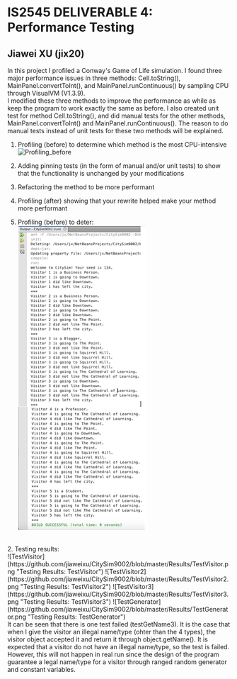 
# IS2545 DELIVERABLE 4: Performance Testing 
## Jiawei XU (jix20)

In this project I profiled a Conway's Game of Life simulation. I found three major performance issues in three methods: Cell.toString(), MainPanel.convertToInt(), and MainPanel.runContinuous() by sampling CPU through VisualVM (V1.3.9). </br>
I modified these three methods to improve the performance as while as keep the program to work exactly the same as before. I also created unit test for method Cell.toString(), and did manual tests for the other methods, MainPanel.convertToInt() and MainPanel.runContinuous(). The reason to do manual tests instead of unit tests for these two methods will be explained.</br>

1.  Profiling (before) to determine which method is the most CPU-intensive
![Profiling_before](https://github.com/jiaweixu/SlowLifeGUI/tree/master/material/Time_Before_Mod.png "Profiling_before")

2.  Adding pinning tests (in the form of manual and/or unit tests) to show that
    the functionality is unchanged by your modifications

3.  Refactoring the method to be more performant

4.  Profiling (after) showing that your rewrite helped make your method more
    performant
1. Profiling (before) to deter:</br>
![running result](https://github.com/jiaweixu/CitySim9002/blob/master/Results/result_screen_shot.png "Running Results")
</br>
2. Testing results:</br>
![TestVisitor](https://github.com/jiaweixu/CitySim9002/blob/master/Results/TestVisitor.png "Testing Results: TestVisitor")
![TestVisitor2](https://github.com/jiaweixu/CitySim9002/blob/master/Results/TestVisitor2.png "Testing Results: TestVisitor2")
![TestVisitor3](https://github.com/jiaweixu/CitySim9002/blob/master/Results/TestVisitor3.png "Testing Results: TestVisitor3")
![TestGenerator](https://github.com/jiaweixu/CitySim9002/blob/master/Results/TestGenerator.png "Testing Results: TestGenerator")
</br>
It can be seen that there is one test failed (testGetName3). It is the case that when I give the visitor an illegal name/type (ohter than the 4 types), the visitor object accepted it and return it through object.getName(). It is expected that a visitor do not have an illegal name/type, so the test is failed. However, this will not happen in real run since the design of the program guarantee a legal name/type for a visitor through ranged random generator and constant variables.</br>
